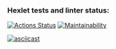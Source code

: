 ### Hexlet tests and linter status:
[![Actions Status](https://github.com/Raition/frontend-project-46/actions/workflows/hexlet-check.yml/badge.svg)](https://github.com/Raition/frontend-project-46/actions)
[![Maintainability](https://api.codeclimate.com/v1/badges/66bb22d9b46099f6ce93/maintainability)](https://codeclimate.com/github/Raition/frontend-project-46/maintainability)

[![asciicast](https://asciinema.org/a/0we9L2xOboXJSwkW5bFrNO2JF.svg)](https://asciinema.org/a/0we9L2xOboXJSwkW5bFrNO2JF)